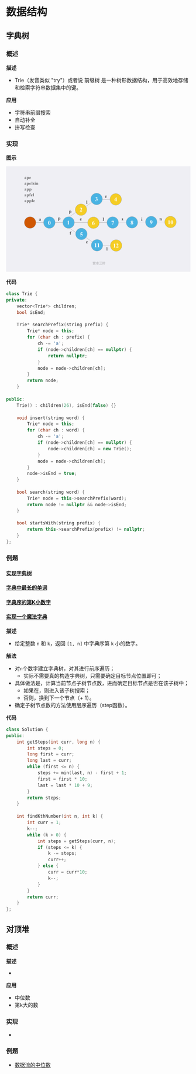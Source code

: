 # 数据结构

## 字典树

### 概述

**描述**

+ Trie（发音类似 "try"）或者说 前缀树 是一种树形数据结构，用于高效地存储和检索字符串数据集中的键。

**应用**

+ 字符串前缀搜索
+ 自动补全
+ 拼写检查

### 实现

**图示**

![](../../img/algorithm_tire.png)

**代码**

``` c++
class Trie {
private:
    vector<Trie*> children;
    bool isEnd;

    Trie* searchPrefix(string prefix) {
        Trie* node = this;
        for (char ch : prefix) {
            ch -= 'a';
            if (node->children[ch] == nullptr) {
                return nullptr;
            }
            node = node->children[ch];
        }
        return node;
    }

public:
    Trie() : children(26), isEnd(false) {}

    void insert(string word) {
        Trie* node = this;
        for (char ch : word) {
            ch -= 'a';
            if (node->children[ch] == nullptr) {
                node->children[ch] = new Trie();
            }
            node = node->children[ch];
        }
        node->isEnd = true;
    }

    bool search(string word) {
        Trie* node = this->searchPrefix(word);
        return node != nullptr && node->isEnd;
    }

    bool startsWith(string prefix) {
        return this->searchPrefix(prefix) != nullptr;
    }
};
```

### 例题

#### [实现字典树](https://leetcode-cn.com/problems/implement-trie-prefix-tree/)

#### [字典中最长的单词](https://leetcode-cn.com/problems/longest-word-in-dictionary/)

#### [字典序的第K小数字](https://leetcode-cn.com/problems/k-th-smallest-in-lexicographical-order/submissions/)

#### [实现一个魔法字典](https://leetcode.cn/problems/implement-magic-dictionary/)

**描述**

+ 给定整数 `n` 和 `k`，返回 `[1, n]` 中字典序第 `k` 小的数字。

**解法**

+ 对`n`个数字建立字典树，对其进行前序遍历；
  - 实际不需要真的构造字典树，只需要确定目标节点位置即可；
+ 具体做法是，计算当前节点子树节点数，进而确定目标节点是否在该子树中；
  - 如果在，则进入该子树搜索；
  - 否则，换到下一个节点（+ 1）。
+ 确定子树节点数的方法使用层序遍历（step函数）。

**代码**

``` c++
class Solution {
public:
    int getSteps(int curr, long n) {
        int steps = 0;
        long first = curr;
        long last = curr;
        while (first <= n) {
            steps += min(last, n) - first + 1;
            first = first * 10;
            last = last * 10 + 9;
        }
        return steps;
    }

    int findKthNumber(int n, int k) {
        int curr = 1;
        k--;
        while (k > 0) {
            int steps = getSteps(curr, n);
            if (steps <= k) {
                k -= steps;
                curr++;
            } else {
                curr = curr*10;
                k--;
            }
        }
        return curr;
    }
};
```

## 对顶堆

### 概述

**描述**

+ 

**应用**

+ 中位数
+ 第k大的数

### 实现

+ 

### 例题

+ [数据流的中位数](https://leetcode-cn.com/problems/find-median-from-data-stream/)
